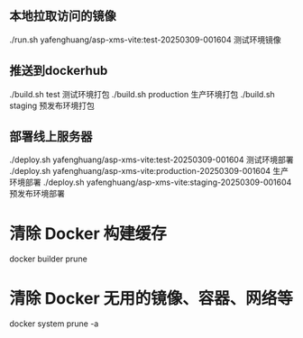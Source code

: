 ## 本地拉取访问的镜像

./run.sh yafenghuang/asp-xms-vite:test-20250309-001604 测试环境镜像

## 推送到dockerhub

./build.sh test 测试环境打包
./build.sh production 生产环境打包
./build.sh staging 预发布环境打包

## 部署线上服务器

./deploy.sh yafenghuang/asp-xms-vite:test-20250309-001604 测试环境部署
./deploy.sh yafenghuang/asp-xms-vite:production-20250309-001604 生产环境部署
./deploy.sh yafenghuang/asp-xms-vite:staging-20250309-001604 预发布环境部署

# 清除 Docker 构建缓存

docker builder prune

# 清除 Docker 无用的镜像、容器、网络等

docker system prune -a

<!-- 
```
{
    "title": "XMS售后服务管理系统",
    "code": "XMS_AFTER_SALES_SERVICE_PC",
    "path": "/xms-pc",
    "type": "目录",
    "description": "XMS售后服务PC后台管理系统",
    "remark": "这是一个XMS售后服务PC后台管理系统",
    "sortOrder": 0
}
``` -->

<!-- {
    "title": "首页",
    "code": "XMS_HOME",
    "path": "/",
    "type": "目录",
    "remark": "这个是首页报",
    "sortOrder": 1,
    "parentId": "eb792391-02ec-4d44-bf13-94e9e7154a57"
} -->


<!-- {
    "title": "WMS仓储物流APP",
    "code": "WMS WAREHOUSE LOGISTICS APP",
    "path": "/wms",
    "type": "目录",
    "description": "WMS仓库库管APP",
    "remark": "这是一个WMS仓库库管的APP",
    "sortOrder": 0
} -->

